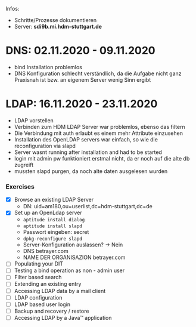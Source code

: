 Infos:
- Schritte/Prozesse dokumentieren
- Server: **sdi9b.mi.hdm-stuttgart.de**


# DNS: 02.11.2020 - 09.11.2020
- bind Installation problemlos
- DNS Konfiguration schlecht verständlich, da die Aufgabe nicht ganz Praxisnah ist bzw. an eigenem Server wenig Sinn ergibt

# LDAP: 16.11.2020 - 23.11.2020
- LDAP vorstellen
- Verbinden zum HDM LDAP Server war problemlos, ebenso das filtern
- Die Verbindung mit auth erlaubt es einem mehr Attribute einzusehen
- Installation des OpenLDAP servers war einfach, so wie die reconfiguration via slapd
- Server wasnt running after installation and had to be started
- login mit admin pw funktioniert erstmal nicht, da er noch auf die alte db zugreift
- mussten slapd purgen, da noch alte daten ausgelesen wurden

### Exercises
- [x] Browse an existing LDAP Server
    - DN: uid=am180,ou=userlist,dc=hdm-stuttgart,dc=de
- [x] Set up an OpenLdap server
    - `aptitude install dialog`
    - `aptitude install slapd`
    - Passwort eingeben: secret
    - `dpkg-reconfigure slapd`
    - Server-Konfiguration auslassen? -> Nein
    - DNS betrayer.com
    - NAME DER ORGANISAZION betrayer.com
- [ ] Populating your DIT
- [ ] Testing a bind operation as non - admin user
- [ ] Filter based search
- [ ] Extending an existing entry
- [ ] Accessing LDAP data by a mail client
- [ ] LDAP configuration
- [ ] LDAP based user login
- [ ] Backup and recovery / restore
- [ ] Accessing LDAP by a Java™ application